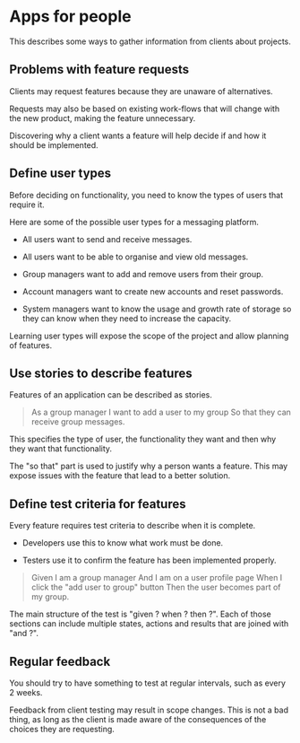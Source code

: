 # Apps for people

This describes some ways to gather information from clients about
projects.


## Problems with feature requests

Clients may request features because they are unaware of alternatives.

Requests may also be based on existing work-flows that will change with
the new product, making the feature unnecessary.

Discovering why a client wants a feature will help decide if and how it
should be implemented.


## Define user types

Before deciding on functionality, you need to know the types of users
that require it.

Here are some of the possible user types for a messaging platform.

- All users want to send and receive messages.

- All users want to be able to organise and view old messages.

- Group managers want to add and remove users from their group.

- Account managers want to create new accounts and reset passwords.

- System managers want to know the usage and growth rate of storage so
  they can know when they need to increase the capacity.

Learning user types will expose the scope of the project and allow
planning of features.


## Use stories to describe features

Features of an application can be described as stories.

> As a group manager
> I want to add a user to my group
> So that they can receive group messages.

This specifies the type of user, the functionality they want and then
why they want that functionality.

The "so that" part is used to justify why a person wants a feature.
This may expose issues with the feature that lead to a better solution.


## Define test criteria for features

Every feature requires test criteria to describe when it is complete.

- Developers use this to know what work must be done.

- Testers use it to confirm the feature has been implemented properly.

> Given I am a group manager
> And I am on a user profile page
> When I click the "add user to group" button
> Then the user becomes part of my group.

The main structure of the test is "given ? when ? then ?".
Each of those sections can include multiple states, actions and results
that are joined with "and ?".


## Regular feedback

You should try to have something to test at regular intervals, such as
every 2 weeks.

Feedback from client testing may result in scope changes.
This is not a bad thing, as long as the client is made aware of the
consequences of the choices they are requesting.
